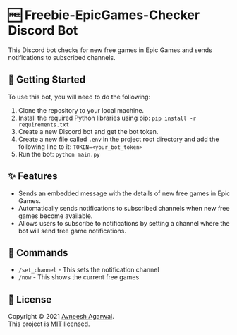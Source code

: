# 🆓 Freebie-EpicGames-Checker Discord Bot

This Discord bot checks for new free games in Epic Games and sends notifications to subscribed channels.

## 🚀 Getting Started

To use this bot, you will need to do the following:

1. Clone the repository to your local machine.
2. Install the required Python libraries using pip: `pip install -r requirements.txt`
3. Create a new Discord bot and get the bot token.
4. Create a new file called `.env` in the project root directory and add the following line to it: `TOKEN=<your_bot_token>`
5. Run the bot: `python main.py`

## ✨ Features

- Sends an embedded message with the details of new free games in Epic Games.
- Automatically sends notifications to subscribed channels when new free games become available.
- Allows users to subscribe to notifications by setting a channel where the bot will send free game notifications.

## 📜 Commands

- `/set_channel` - This sets the notification channel
- `/now` - This shows the current free games

## 📝 License

Copyright © 2021 [Avneesh Agarwal](https://github.com/hope61). <br />
This project is [MIT](https://github.com/hope61/Freebie-epicgames-checker/blob/master/LICENSE) licensed.
